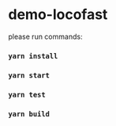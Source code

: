 # demo-locofast

please run commands:

### `yarn install`

### `yarn start`

### `yarn test`

### `yarn build`
